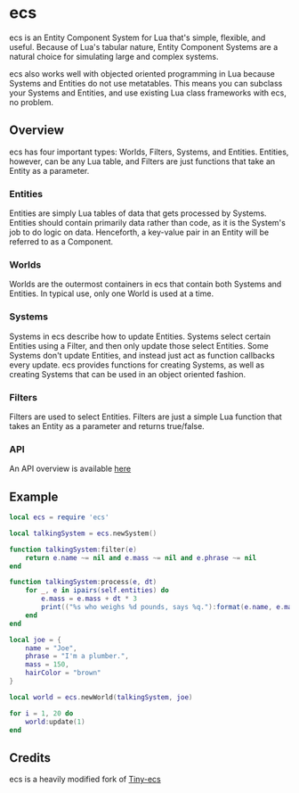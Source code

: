 # ecs

ecs is an Entity Component System for Lua that's simple, flexible, and useful. Because of Lua's tabular nature, Entity Component Systems are a natural choice for simulating large and complex systems.

ecs also works well with objected oriented programming in Lua because Systems and Entities do not use metatables. This means you can subclass your Systems and Entities, and use existing Lua class frameworks with ecs, no problem.

## Overview
ecs has four important types: Worlds, Filters, Systems, and Entities. Entities, however, can be any Lua table, and Filters are just functions that take an Entity as a parameter.

### Entities
Entities are simply Lua tables of data that gets processed by Systems. Entities should contain primarily data rather than code, as it is the System's job to do logic on data. Henceforth, a key-value pair in an Entity will be referred to as a Component.

### Worlds
Worlds are the outermost containers in ecs that contain both Systems and Entities. In typical use, only one World is used at a time.

### Systems
Systems in ecs describe how to update Entities. Systems select certain Entities using a Filter, and then only update those select Entities. Some Systems don't update Entities, and instead just act as function callbacks every update. ecs provides functions for creating Systems, as well as creating Systems that can be used in an object oriented fashion.

### Filters
Filters are used to select Entities. Filters are just a simple Lua function that takes an Entity as a parameter and returns true/false.

### API
An API overview is available [here](API.md)

## Example
```lua
local ecs = require 'ecs'

local talkingSystem = ecs.newSystem()

function talkingSystem:filter(e)
	return e.name ~= nil and e.mass ~= nil and e.phrase ~= nil
end

function talkingSystem:process(e, dt)
	for _, e in ipairs(self.entities) do
		e.mass = e.mass + dt * 3
		print(("%s who weighs %d pounds, says %q."):format(e.name, e.mass, e.phrase)
	end
end

local joe = {
    name = "Joe",
    phrase = "I'm a plumber.",
    mass = 150,
    hairColor = "brown"
}

local world = ecs.newWorld(talkingSystem, joe)

for i = 1, 20 do
    world:update(1)
end
```

## Credits
ecs is a heavily modified fork of [Tiny-ecs](https://github.com/bakpakin/tiny-ecs)
